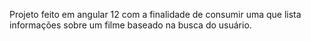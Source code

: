 Projeto feito em angular 12 com a finalidade de consumir uma que lista informações sobre um filme baseado na busca do usuário.
